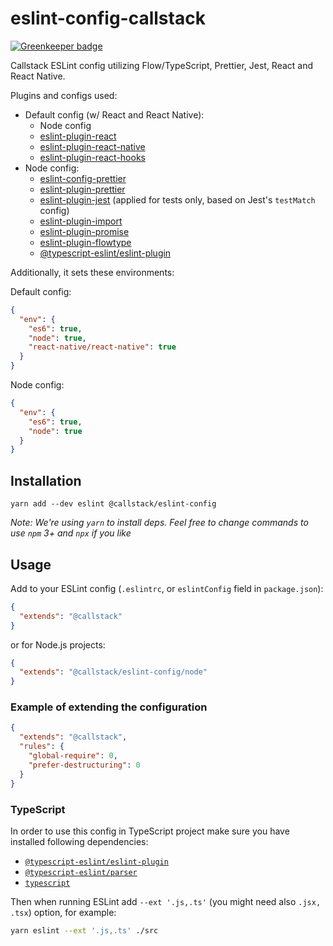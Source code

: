 # eslint-config-callstack

[![Greenkeeper badge](https://badges.greenkeeper.io/callstack/eslint-config-callstack.svg)](https://greenkeeper.io/)

Callstack ESLint config utilizing Flow/TypeScript, Prettier, Jest, React and React Native.

Plugins and configs used:

- Default config (w/ React and React Native):
  - Node config
  - [eslint-plugin-react](https://yarnpkg.com/en/package/eslint-plugin-react)
  - [eslint-plugin-react-native](https://yarnpkg.com/en/package/eslint-plugin-react-native)
  - [eslint-plugin-react-hooks](https://yarnpkg.com/en/package/eslint-plugin-react-hooks)
- Node config:
  - [eslint-config-prettier](https://yarnpkg.com/en/package/eslint-config-prettier)
  - [eslint-plugin-prettier](https://yarnpkg.com/en/package/eslint-plugin-prettier)
  - [eslint-plugin-jest](https://yarnpkg.com/en/package/eslint-plugin-jest) (applied for tests only, based on Jest's `testMatch` config)
  - [eslint-plugin-import](https://yarnpkg.com/en/package/eslint-plugin-import)
  - [eslint-plugin-promise](https://yarnpkg.com/en/package/eslint-plugin-promise)
  - [eslint-plugin-flowtype](https://yarnpkg.com/en/package/eslint-plugin-flowtype)
  - [@typescript-eslint/eslint-plugin](https://yarnpkg.com/en/package/@typescript-eslint/eslint-plugin)

Additionally, it sets these environments:

Default config:

```json
{
  "env": {
    "es6": true,
    "node": true,
    "react-native/react-native": true
  }
}
```

Node config:

```json
{
  "env": {
    "es6": true,
    "node": true
  }
}
```

## Installation

```
yarn add --dev eslint @callstack/eslint-config
```

_Note: We're using `yarn` to install deps. Feel free to change commands to use `npm` 3+ and `npx` if you like_

## Usage

Add to your ESLint config (`.eslintrc`, or `eslintConfig` field in `package.json`):

```json
{
  "extends": "@callstack"
}
```

or for Node.js projects:

```json
{
  "extends": "@callstack/eslint-config/node"
}
```

### Example of extending the configuration

```json
{
  "extends": "@callstack",
  "rules": {
    "global-require": 0,
    "prefer-destructuring": 0
  }
}
```

### TypeScript

In order to use this config in TypeScript project make sure you have installed following dependencies:

- [`@typescript-eslint/eslint-plugin`](https://yarnpkg.com/en/package/@typescript-eslint/eslint-plugin)
- [`@typescript-eslint/parser`](https://yarnpkg.com/en/package/@typescript-eslint/parser)
- [`typescript`](https://yarnpkg.com/en/package/typescript)

Then when running ESLint add `--ext '.js,.ts'` (you might need also `.jsx, .tsx`) option, for example:

```bash
yarn eslint --ext '.js,.ts' ./src
```
